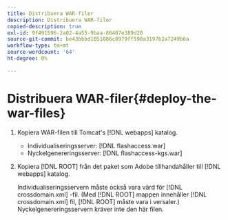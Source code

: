 ```yaml
---
title: Distribuera WAR-filer
description: Distribuera WAR-filer
copied-description: true
exl-id: 9f491596-2a02-4a55-9baa-86407e389d20
source-git-commit: be43bbbd1051886c8979ff590a3197b2a7249b6a
workflow-type: tm+mt
source-wordcount: '64'
ht-degree: 0%

---
```


# Distribuera WAR-filer{#deploy-the-war-files}

1. Kopiera WAR-filen till Tomcat&#39;s [!DNL webapps] katalog.

   * Individualiseringsserver: [!DNL flashaccess.war]
   * Nyckelgenereringsserver: [!DNL flashaccess-kgs.war]

1. Kopiera [!DNL ROOT] från det paket som Adobe tillhandahåller till [!DNL webapps] katalog.

   Individualiseringsservern måste också vara värd för [!DNL crossdomain.xml] -fil. (Med [!DNL ROOT] mappen innehåller [!DNL crossdomain.xml] fil, [!DNL ROOT] måste vara i versaler.) Nyckelgenereringsservern kräver inte den här filen.
